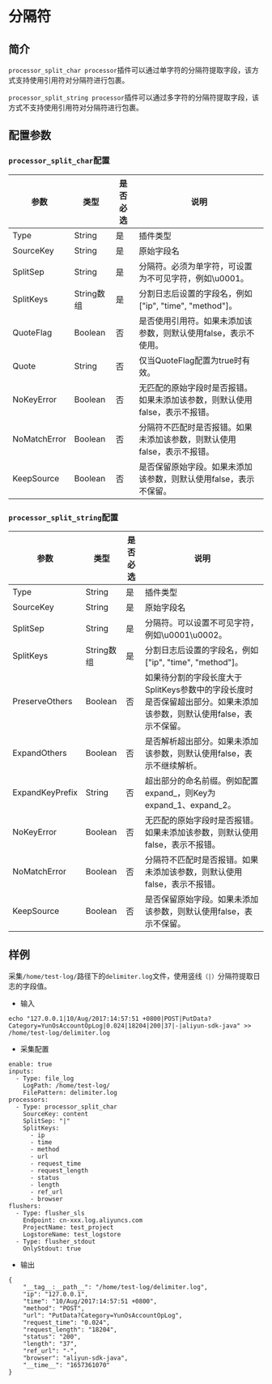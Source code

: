 # 分隔符

## 简介

`processor_split_char processor`插件可以通过单字符的分隔符提取字段，该方式支持使用引用符对分隔符进行包裹。

`processor_split_string processor`插件可以通过多字符的分隔符提取字段，该方式不支持使用引用符对分隔符进行包裹。

## 配置参数

### `processor_split_char`配置

| 参数           | 类型       | 是否必选 | 说明                                       |
| ------------ | -------- | ---- | ---------------------------------------- |
| Type         | String   | 是    | 插件类型                                     |
| SourceKey    | String   | 是    | 原始字段名                                    |
| SplitSep     | String   | 是    | 分隔符。必须为单字符，可设置为不可见字符，例如\u0001。           |
| SplitKeys    | String数组 | 是    | 分割日志后设置的字段名，例如\["ip", "time", "method"]。 |
| QuoteFlag    | Boolean  | 否    | 是否使用引用符。如果未添加该参数，则默认使用false，表示不使用。       |
| Quote        | String   | 否    | 仅当QuoteFlag配置为true时有效。                   |
| NoKeyError   | Boolean  | 否    | 无匹配的原始字段时是否报错。如果未添加该参数，则默认使用false，表示不报错。 |
| NoMatchError | Boolean  | 否    | 分隔符不匹配时是否报错。如果未添加该参数，则默认使用false，表示不报错。   |
| KeepSource   | Boolean  | 否    | 是否保留原始字段。如果未添加该参数，则默认使用false，表示不保留。      |

### `processor_split_string`配置

| 参数              | 类型       | 是否必选 | 说明                                                                |
| --------------- | -------- | ---- | ----------------------------------------------------------------- |
| Type            | String   | 是    | 插件类型                                                              |
| SourceKey       | String   | 是    | 原始字段名                                                             |
| SplitSep        | String   | 是    | 分隔符。可以设置不可见字符，例如\u0001\u0002。                                     |
| SplitKeys       | String数组 | 是    | 分割日志后设置的字段名，例如\["ip", "time", "method"]。                          |
| PreserveOthers  | Boolean  | 否    | 如果待分割的字段长度大于SplitKeys参数中的字段长度时是否保留超出部分。如果未添加该参数，则默认使用false，表示不保留。 |
| ExpandOthers    | Boolean  | 否    | 是否解析超出部分。如果未添加该参数，则默认使用false，表示不继续解析。                             |
| ExpandKeyPrefix | String   | 否    | 超出部分的命名前缀。例如配置expand\_，则Key为expand\_1、expand\_2。                  |
| NoKeyError      | Boolean  | 否    | 无匹配的原始字段时是否报错。如果未添加该参数，则默认使用false，表示不报错。                          |
| NoMatchError    | Boolean  | 否    | 分隔符不匹配时是否报错。如果未添加该参数，则默认使用false，表示不报错。                            |
| KeepSource      | Boolean  | 否    | 是否保留原始字段。如果未添加该参数，则默认使用false，表示不保留。                               |

## 样例

采集`/home/test-log/`路径下的`delimiter.log`文件，使用竖线`（|）`分隔符提取日志的字段值。

* 输入

```
echo "127.0.0.1|10/Aug/2017:14:57:51 +0800|POST|PutData?Category=YunOsAccountOpLog|0.024|18204|200|37|-|aliyun-sdk-java" >> /home/test-log/delimiter.log
```

* 采集配置

```
enable: true
inputs:
  - Type: file_log
    LogPath: /home/test-log/
    FilePattern: delimiter.log
processors:
  - Type: processor_split_char
    SourceKey: content
    SplitSep: "|"
    SplitKeys:
      - ip
      - time
      - method
      - url
      - request_time
      - request_length
      - status
      - length
      - ref_url
      - browser
flushers:
  - Type: flusher_sls
    Endpoint: cn-xxx.log.aliyuncs.com
    ProjectName: test_project
    LogstoreName: test_logstore
  - Type: flusher_stdout
    OnlyStdout: true
```

* 输出

```
{
    "__tag__:__path__": "/home/test-log/delimiter.log",
    "ip": "127.0.0.1",
    "time": "10/Aug/2017:14:57:51 +0800",
    "method": "POST",
    "url": "PutData?Category=YunOsAccountOpLog",
    "request_time": "0.024",
    "request_length": "18204",
    "status": "200",
    "length": "37",
    "ref_url": "-",
    "browser": "aliyun-sdk-java",
    "__time__": "1657361070"
}
```
